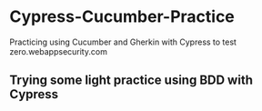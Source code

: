 # Cypress-Cucumber-Practice
Practicing using Cucumber and Gherkin with Cypress to test zero.webappsecurity.com


## Trying some light practice using BDD with Cypress
